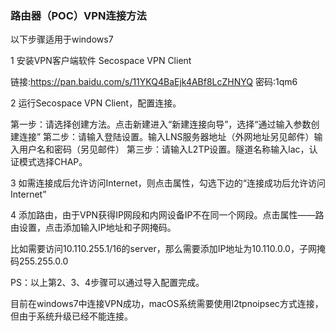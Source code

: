 ### 路由器（POC）VPN连接方法

以下步骤适用于windows7

1 安装VPN客户端软件
Secospace VPN Client

链接:https://pan.baidu.com/s/11YKQ4BaEjk4ABf8LcZHNYQ  密码:1qm6

2 运行Secospace VPN Client，配置连接。

第一步：请选择创建方法。点击新建进入“新建连接向导”，选择“通过输入参数创建连接”
第二步：请输入登陆设置。输入LNS服务器地址（外网地址另见邮件）输入用户名和密码（另见邮件）
第三步：请输入L2TP设置。隧道名称输入lac，认证模式选择CHAP。

3 如需连接成后允许访问Internet，则点击属性，勾选下边的“连接成功后允许访问Internet”

4 添加路由，由于VPN获得IP网段和内网设备IP不在同一个网段。点击属性——路由设置，点击添加输入IP地址和子网掩码。

比如需要访问10.110.255.1/16的server，那么需要添加IP地址为10.110.0.0，子网掩码255.255.0.0

PS：以上第2、3、4步骤可以通过导入配置完成。

目前在windows7中连接VPN成功，macOS系统需要使用l2tpnoipsec方式连接，但由于系统升级已经不能连接。
